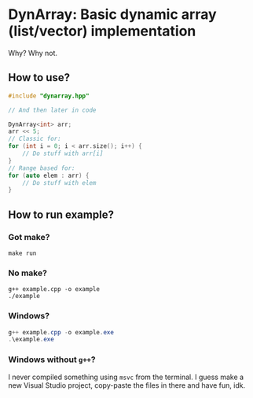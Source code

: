 # DynArray: Basic dynamic array (list/vector) implementation

Why? Why not.

## How to use?

```cpp
#include "dynarray.hpp"

// And then later in code

DynArray<int> arr;
arr << 5;
// Classic for:
for (int i = 0; i < arr.size(); i++) {
    // Do stuff with arr[i]
}
// Range based for:
for (auto elem : arr) {
    // Do stuff with elem
}
```

## How to run example?

### Got make?

```shell
make run
```

### No make?

```shell
g++ example.cpp -o example
./example
```

### Windows?

```powershell
g++ example.cpp -o example.exe
.\example.exe
```

### Windows without `g++`?

I never compiled something using `msvc` from the terminal. I guess make a new Visual Studio project, copy-paste the files in there and have fun, idk.
